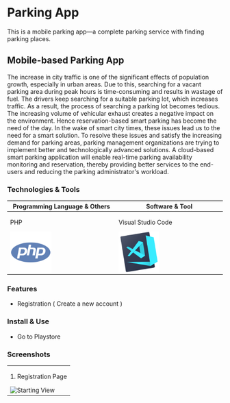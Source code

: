 # Parking App
This is a mobile parking app—a complete parking service with finding parking places. 

## Mobile-based Parking App
The increase in city traffic is one of the significant effects of population growth, especially in urban areas. Due to this, searching for a vacant parking area during peak hours is time-consuming and results in wastage of fuel. The drivers keep searching for a suitable parking lot, which increases traffic. As a result, the process of searching a parking lot becomes tedious. The increasing volume of vehicular exhaust creates a  negative impact on the environment. Hence reservation-based smart parking has become the need of the day. In the wake of smart city times, these issues lead us to the need for a smart solution. To resolve these issues and satisfy the increasing demand for parking areas,  parking management organizations are trying to implement better and technologically advanced solutions. A cloud-based smart parking application will enable real-time parking availability monitoring and reservation, thereby providing better services to the end-users and reducing the parking administrator's workload.

### Technologies & Tools

 <table>
    <thead>
        <tr>
            <th> Programming Language & Others</th>
            <th> Software & Tool </th>
        </tr>
    </thead>
    <tbody>
        <tr>
         <td><p> PHP </p><img style="vertical-align:middle" alt="PHP Programming" height"40%" width="40%" src="https://github.com/HafizurRahman111/HafizurRahman111/blob/main/images/php.svg" /></td>
            <td><p> Visual Studio Code </p><img style="vertical-align:middle" alt="Visual Studio Code" height"40%" width="40%" src="https://github.com/HafizurRahman111/HafizurRahman111/blob/main/images/vscode.png" /></td>
        </tr>
    </tbody>
</table>


### Features
 - Registration ( Create a new account )
 
 
### Install & Use
 - Go to Playstore
 
### Screenshots

<table>
        <tr>
          <td><p>1. Registration Page </p><img style="vertical-align:middle" alt="Starting View" src="Screenshots/Screenshot 2020-01-18 12.23.12.png" /></td>
        </tr>
</table>

